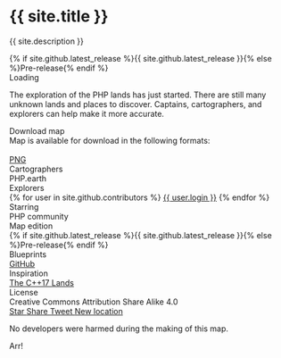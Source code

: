 <h1 id="h1">{{ site.title }}</h1>

<p class="pe-center">{{ site.description }}</p>

<div class="ui brown huge right ribbon label"><i class="tag icon"></i>{% if site.github.latest_release %}{{ site.github.latest_release }}{% else %}Pre-release{% endif %}</div>

<div class="ui inverted segment pe-map-segment">
  <div id="pe-dimmer" class="ui enabled inverted dimmer">
    <div id="pe-loader" class="ui text loader">Loading</div>
  </div>

  <div class="pe-container">
    <div id="phplandsmap" data-map-src="{% if jekyll.environment != 'development' %}{{ site.app.map_url }}{% endif %}"><div id="tooltip"></div><div id="coordinates"></div></div>
  </div>
</div>

<p>The exploration of the PHP lands has just started. There are still many unknown
lands and places to discover. Captains, cartographers, and explorers can help
make it more accurate.</p>

<div class="ui black icon message">
  <i class="file image outline icon"></i>
  <div class="content">
    <div class="header">Download map</div>
    <div class="content">
      Map is available for download in the following formats:<br><br>
      <a class="ui primary compact button" href="https://github.com/php-earth/php-lands/releases"><i class="download icon"></i>PNG</a>
    </div>
  </div>
</div>

<div class="ui inverted large list">
  <div class="item">
    <i class="compass icon"></i>
    <div class="content">
      <div class="header">Cartographers</div>
      <div class="description">PHP.earth</div>
    </div>
  </div>
  <div class="item">
    <i class="binoculars icon"></i>
    <div class="content">
      <div class="header">Explorers</div>
      <div class="description">
        {% for user in site.github.contributors %}
          <a href="{{ user.html_url }}">{{ user.login }}</a>
        {% endfor %}
      </div>
    </div>
  </div>
  <div class="item">
    <i class="map marker alternate icon"></i>
    <div class="content">
      <div class="header">Starring</div>
      <div class="description">PHP community</div>
    </div>
  </div>
  <div class="item">
    <i class="tag icon"></i>
    <div class="content">
      <div class="header">Map edition</div>
      <div class="description">{% if site.github.latest_release %}{{ site.github.latest_release }}{% else %}Pre-release{% endif %}</div>
    </div>
  </div>
  <div class="item">
    <i class="github icon"></i>
    <div class="content">
      <div class="header">Blueprints</div>
      <div class="description"><a href="https://github.com/php-earth/php-lands">GitHub</a></div>
    </div>
  </div>
  <div class="item">
    <i class="lightbulb outline icon"></i>
    <div class="content">
      <div class="header">Inspiration</div>
      <div class="description"><a href="http://fearlesscoder.blogspot.si/2017/02/the-c17-lands.html" target="_blank">The C++17 Lands</a></div>
    </div>
  </div>
  <div class="item">
    <i class="creative commons icon"></i>
    <div class="content">
      <div class="header">License</div>
      <div class="description">Creative Commons Attribution Share Alike 4.0</div>
    </div>
  </div>
</div>

<div class="ui horizontal inverted divider header"><i class="share square outline icon"></i></div>

<div class="pe-sidebar-buttons">
  <a class="ui compact mini basic inverted button" href="https://github.com/php-earth/php-lands" target="_blank" data-tooltip="Star on GitHub" data-inverted="1">
    <i class="github large icon"></i>
    Star
  </a>

  <a class="ui compact mini basic inverted button" target="_blank" href="https://lands.php.earth/" id="fbShareBtn" data-tooltip="Share the map on Facebook" data-inverted="">
    <i class="facebook large icon"></i>
    Share
  </a>

  <a class="ui compact mini basic inverted button" target="_blank" href="https://twitter.com/intent/tweet?text=The+PHP+Lands+Map&url=https%3A%2F%2Flands.php.earth&hashtags=PHP" data-tooltip="Tweet the map" data-inverted="">
    <i class="twitter large icon"></i>
    Tweet
  </a>

  <a class="ui compact mini basic inverted button" href="https://github.com/php-earth/php-lands/issues/new" target="_blank" data-tooltip="Discovered a new location for the map?" data-inverted="">
    <i class="anchor large icon"></i>
    New location
  </a>
</div>

<p>No developers were harmed during the making of this map.</p>

<p>Arr!</p>
